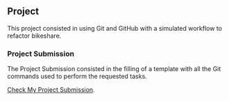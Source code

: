 

## Project 

This project consisted in using Git and GitHub with a simulated workflow to refactor bikeshare.

### Project Submission

The Project Submission consisted in the filling of a template with all the Git commands used to perform the requested tasks.

[Check My Project Submission](https://github.com/sauravraghuvanshi/Udacity-programming-for-Data-Science-With-Python-Nanodegree/blob/master/Project-3/Git%20Commands%20Documentation.pdf).
